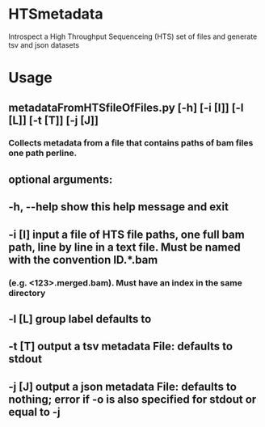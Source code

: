 # HTSmetadata
Introspect a High Throughput Sequenceing (HTS) set of files and generate tsv and json datasets 
# Usage 
## metadataFromHTSfileOfFiles.py [-h] [-i [I]] [-l [L]] [-t [T]] [-j [J]]

### Collects metadata from a file that contains paths of bam files one path perline.

## optional arguments:
##  -h, --help  show this help message and exit
##  -i [I]      input a file of HTS file paths, one full bam path, line by line in a text file. Must be named with the convention ID.*.bam
###              (e.g. <123>.merged.bam). Must have an index in the same directory
##  -l [L]      group label defaults to <test>
##  -t [T]      output a tsv metadata File: defaults to stdout
##  -j [J]      output a json metadata File: defaults to nothing; error if -o is also specified for stdout or equal to -j
